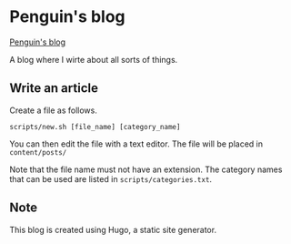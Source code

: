 # Penguin's blog

[Penguin's blog](https://penguin-note.tech/)

A blog where I wirte about all sorts of things.

## Write an article

Create a file as follows.

```
scripts/new.sh [file_name] [category_name]
```

You can then edit the file with a text editor. The file will be placed in `content/posts/`

Note that the file name must not have an extension. The category names that can be used are listed in `scripts/categories.txt`.

## Note

This blog is created using Hugo, a static site generator.
